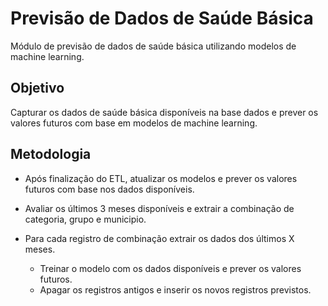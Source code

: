 # Previsão de Dados de Saúde Básica
Módulo de previsão de dados de saúde básica utilizando modelos de machine learning.

## Objetivo

Capturar os dados de saúde básica disponíveis na base dados e prever os valores futuros com base em modelos de machine learning.

## Metodologia

- Após finalização do ETL, atualizar os modelos e prever os valores futuros com base nos dados disponíveis.

- Avaliar os últimos 3 meses disponíveis e extrair a combinação de categoria, grupo e municipio.

- Para cada registro de combinação extrair os dados dos últimos X meses.

    - Treinar o modelo com os dados disponíveis e prever os valores futuros.
    - Apagar os registros antigos e inserir os novos registros previstos.
